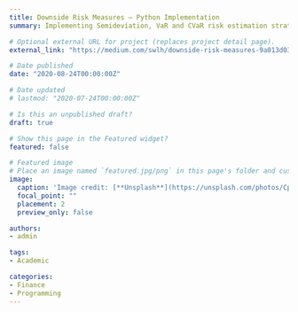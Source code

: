 ```yaml
---
title: Downside Risk Measures — Python Implementation
summary: Implementing Semideviation, VaR and CVaR risk estimation strategies in Python. Downside risk is when the returns go lower than the buy price and how to estimate them. 

# Optional external URL for project (replaces project detail page).
external_link: "https://medium.com/swlh/downside-risk-measures-9a013d03800d?sk=4ce7e89e1af95b3fa842de4d9127d160"

# Date published
date: "2020-08-24T00:00:00Z"

# Date updated
# lastmod: "2020-07-24T00:00:00Z"

# Is this an unpublished draft?
draft: true

# Show this page in the Featured widget?
featured: false

# Featured image
# Place an image named `featured.jpg/png` in this page's folder and customize its options here.
image:
  caption: 'Image credit: [**Unsplash**](https://unsplash.com/photos/CpkOjOcXdUY)'
  focal_point: ""
  placement: 2
  preview_only: false

authors:
- admin

tags:
- Academic

categories:
- Finance 
- Programming
---
```

